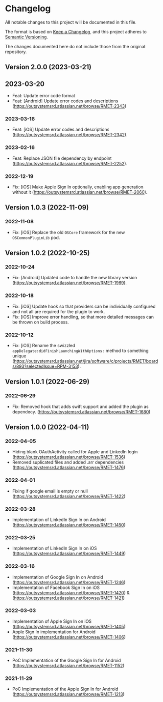 # Changelog
All notable changes to this project will be documented in this file.

The format is based on [Keep a Changelog](https://keepachangelog.com/en/1.0.0/),
and this project adheres to [Semantic Versioning](https://semver.org/spec/v2.0.0.html).

The changes documented here do not include those from the original repository.

## Version 2.0.0 (2023-03-21)

## 2023-03-20
- Feat: Update error code format
- Feat: [Android] Update error codes and descriptions (https://outsystemsrd.atlassian.net/browse/RMET-2343)

### 2023-03-16
- Feat: [iOS] Update error codes and descriptions (https://outsystemsrd.atlassian.net/browse/RMET-2342).

### 2023-02-16
- Feat: Replace JSON file dependency by endpoint (https://outsystemsrd.atlassian.net/browse/RMET-2252). 

### 2022-12-19
- Fix: [iOS] Make Apple Sign In optionally, enabling app generation without it (https://outsystemsrd.atlassian.net/browse/RMET-2060).

## Version 1.0.3 (2022-11-09)

### 2022-11-08
- Fix: [iOS] Replace the old `OSCore` framework for the new `OSCommonPluginLib` pod.

## Version 1.0.2 (2022-10-25)

### 2022-10-24
- Fix: [Android] Updated code to handle the new library version (https://outsystemsrd.atlassian.net/browse/RMET-1969).

### 2022-10-18
- Fix: [iOS] Update hook so that providers can be individually configured and not all are required for the plugin to work.
- Fix: [iOS] Improve error handling, so that more detailed messages can be thrown on build process.

### 2022-10-12
- Fix: [iOS] Rename the swizzled `appDelegate:didFinishLaunchingWithOptions:` method to something unique (https://outsystemsrd.atlassian.net/jira/software/c/projects/RMET/boards/893?selectedIssue=RPM-3153).

## Version 1.0.1 (2022-06-29)

### 2022-06-29
- Fix: Removed hook that adds swift support and added the plugin as dependecy. (https://outsystemsrd.atlassian.net/browse/RMET-1680)

## Version 1.0.0 (2022-04-11)

### 2022-04-05
- Hiding blank OAuthActivity called for Apple and LinkedIn login (https://outsystemsrd.atlassian.net/browse/RMET-1536)
- Removed suplicated files and added .arr dependencies (https://outsystemsrd.atlassian.net/browse/RMET-1476)

### 2022-04-01
- Fixing if google email is empty or null (https://outsystemsrd.atlassian.net/browse/RMET-1422)

### 2022-03-28
- Implementation of LinkedIn Sign In on Android (https://outsystemsrd.atlassian.net/browse/RMET-1450)

### 2022-03-25
- Implementation of LinkedIn Sign In on iOS (https://outsystemsrd.atlassian.net/browse/RMET-1449)

### 2022-03-16
- Implementation of Google Sign In on Android (https://outsystemsrd.atlassian.net/browse/RMET-1246)
- Implementation of Facebook Sign In on iOS (https://outsystemsrd.atlassian.net/browse/RMET-1420) & (https://outsystemsrd.atlassian.net/browse/RMET-1421)

### 2022-03-03
- Implementation of Apple Sign In on iOS (https://outsystemsrd.atlassian.net/browse/RMET-1405)
- Apple Sign In implementation for Android (https://outsystemsrd.atlassian.net/browse/RMET-1406)

### 2021-11-30
- PoC Implementation of the Google Sign In for Android (https://outsystemsrd.atlassian.net/browse/RMET-1152)

### 2021-11-29
- PoC Implementation of the Apple Sign In for Android (https://outsystemsrd.atlassian.net/browse/RMET-1213)
